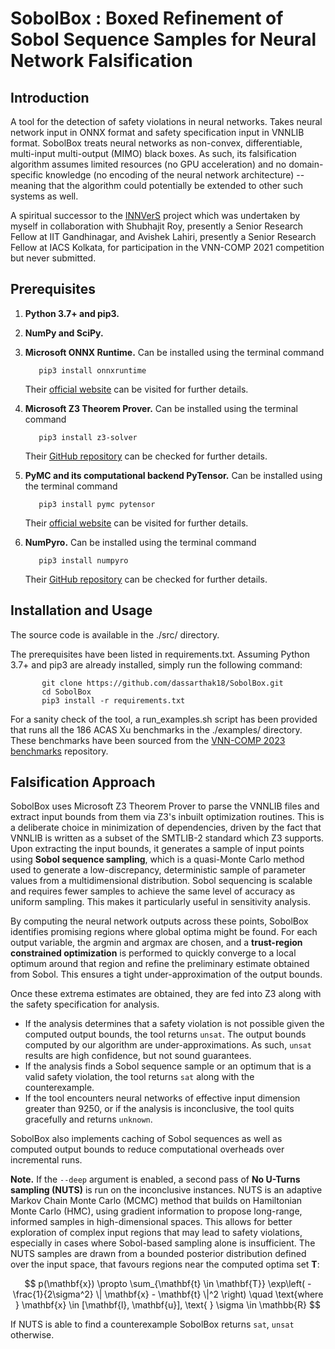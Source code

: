 # SobolBox : Boxed Refinement of Sobol Sequence Samples for Neural Network Falsification

## Introduction

A tool for the detection of safety violations in neural networks. Takes neural network input in ONNX format and safety specification input in VNNLIB format. SobolBox treats neural networks as non-convex, differentiable, multi-input multi-output (MIMO) black boxes. As such, its falsification algorithm assumes limited resources (no GPU acceleration) and no domain-specific knowledge (no encoding of the neural network architecture) -- meaning that the algorithm could potentially be extended to other such systems as well.

A spiritual successor to the [INNVerS](https://github.com/iacs-csu-2020/INNVerS) project which was undertaken by myself in collaboration with Shubhajit Roy, presently a Senior Research Fellow at IIT Gandhinagar, and Avishek Lahiri, presently a Senior Research Fellow at IACS Kolkata, for participation in the VNN-COMP 2021 competition but never submitted.

## Prerequisites

1. **Python 3.7+ and pip3.**
2. **NumPy and SciPy.**
3. **Microsoft ONNX Runtime.** Can be installed using the terminal command

    ```shell
       pip3 install onnxruntime
    ```
    Their [official website](https://onnxruntime.ai/) can be visited for further details.
4. **Microsoft Z3 Theorem Prover.** Can be installed using the terminal command

    ```shell
       pip3 install z3-solver
    ```
    Their [GitHub repository](https://github.com/Z3Prover/z3) can be checked for further details.
5. **PyMC and its computational backend PyTensor.** Can be installed using the terminal command

    ```shell
       pip3 install pymc pytensor
    ```
    Their [official website](https://www.pymc.io/welcome.html) can be visited for further details.
6. **NumPyro.** Can be installed using the terminal command

    ```shell
       pip3 install numpyro
    ```
    Their [GitHub repository](https://github.com/pyro-ppl/numpyro) can be checked for further details.

## Installation and Usage

The source code is available in the ./src/ directory.

The prerequisites have been listed in requirements.txt. Assuming Python 3.7+ and pip3 are already installed, simply run the following command:

 ```shell
        git clone https://github.com/dassarthak18/SobolBox.git
        cd SobolBox
        pip3 install -r requirements.txt
  ```
For a sanity check of the tool, a run_examples.sh script has been provided that runs all the 186 ACAS Xu benchmarks in the ./examples/ directory. These benchmarks have been sourced from the [VNN-COMP 2023 benchmarks](https://github.com/ChristopherBrix/vnncomp2023_benchmarks) repository.

## Falsification Approach

SobolBox uses Microsoft Z3 Theorem Prover to parse the VNNLIB files and extract input bounds from them via Z3's inbuilt optimization routines. This is a deliberate choice in minimization of dependencies, driven by the fact that VNNLIB is written as a subset of the SMTLIB-2 standard which Z3 supports. Upon extracting the input bounds, it generates a sample of input points using **Sobol sequence sampling**, which is a quasi-Monte Carlo method used to generate a low-discrepancy, deterministic sample of parameter values from a multidimensional distribution. Sobol sequencing is scalable and requires fewer samples to achieve the same level of accuracy as uniform sampling. This makes it particularly useful in sensitivity analysis.

By computing the neural network outputs across these points, SobolBox identifies promising regions where global optima might be found. For each output variable, the argmin and argmax are chosen, and a **trust-region constrained optimization** is performed to quickly converge to a local optimum around that region and refine the preliminary estimate obtained from Sobol. This ensures a tight under-approximation of the output bounds.

Once these extrema estimates are obtained, they are fed into Z3 along with the safety specification for analysis.

* If the analysis determines that a safety violation is not possible given the computed output bounds, the tool returns ``unsat``. The output bounds computed by our algorithm are under-approximations. As such, ``unsat`` results are high confidence, but not sound guarantees.
* If the analysis finds a Sobol sequence sample or an optimum that is a valid safety violation, the tool returns ``sat`` along with the counterexample.
* If the tool encounters neural networks of effective input dimension greater than 9250, or if the analysis is inconclusive, the tool quits gracefully and returns ``unknown``.

SobolBox also implements caching of Sobol sequences as well as computed output bounds to reduce computational overheads over incremental runs.

**Note.** If the ``--deep`` argument is enabled, a second pass of **No U-Turns sampling (NUTS)** is run on the inconclusive instances. NUTS is an adaptive Markov Chain Monte Carlo (MCMC) method that builds on Hamiltonian Monte Carlo (HMC), using gradient information to propose long-range, informed samples in high-dimensional spaces. This allows for better exploration of complex input regions that may lead to safety violations, especially in cases where Sobol-based sampling alone is insufficient. The NUTS samples are drawn from a bounded posterior distribution defined over the input space, that favours regions near the computed optima set $\mathbf{T}$:

$$
p(\mathbf{x}) \propto \sum_{\mathbf{t} \in \mathbf{T}} \exp\left( -\frac{1}{2\sigma^2} \| \mathbf{x} - \mathbf{t} \|^2 \right)
\quad \text{where } \mathbf{x} \in [\mathbf{l}, \mathbf{u}], \text{ } \sigma \in \mathbb{R}
$$

If NUTS is able to find a counterexample SobolBox returns ``sat``, ``unsat`` otherwise.
